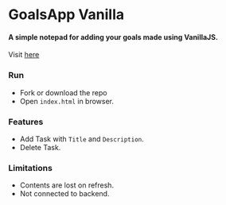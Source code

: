 # GoalsApp Vanilla

#### A simple notepad for adding your goals made using VanillaJS.

Visit [here](https://alpha74.github.io/GoalsApp_Vanilla/)

### Run
- Fork or download the repo
- Open `index.html` in browser.


### Features
- Add Task with `Title` and `Description`.
- Delete Task.


### Limitations
- Contents are lost on refresh.
- Not connected to backend.
